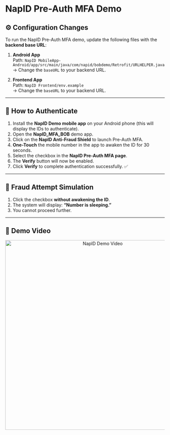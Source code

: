 # NapID Pre-Auth MFA Demo

## ⚙️ Configuration Changes

To run the NapID Pre-Auth MFA demo, update the following files with the **backend base URL**:

1. **Android App**  
   Path: `NapID MobileApp-Android/app/src/main/java/com/napid/bobdemo/Retrofit/URLHELPER.java`  
   → Change the `baseURL` to your backend URL.

2. **Frontend App**  
   Path: `NapID Frontend/env.example`  
   → Change the `baseURL` to your backend URL.

---

## 🔑 How to Authenticate

1. Install the **NapID Demo mobile app** on your Android phone (this will display the IDs to authenticate).  
2. Open the **NapID_MFA_BOB** demo app.  
3. Click on the **NapID Anti-Fraud Shield** to launch Pre-Auth MFA.  
4. **One-Touch** the mobile number in the app to awaken the ID for 30 seconds.  
5. Select the checkbox in the **NapID Pre-Auth MFA page**.  
6. The **Verify** button will now be enabled.  
7. Click **Verify** to complete authentication successfully. ✅  

---

## 🚫 Fraud Attempt Simulation

1. Click the checkbox **without awakening the ID**.  
2. The system will display: **“Number is sleeping.”**  
3. You cannot proceed further.  

---

## 🎥 Demo Video

<p align="center">
  <a href="https://www.loom.com/share/08f95b06751d4898abd014d78e6d175f?sid=1e3789bd-8124-48cb-b5f9-cd95d3bc5bc4">
    <img src="https://cdn.loom.com/sessions/thumbnails/08f95b06751d4898abd014d78e6d175f-with-play.gif" alt="NapID Demo Video" width="600"/>
  </a>
</p>
